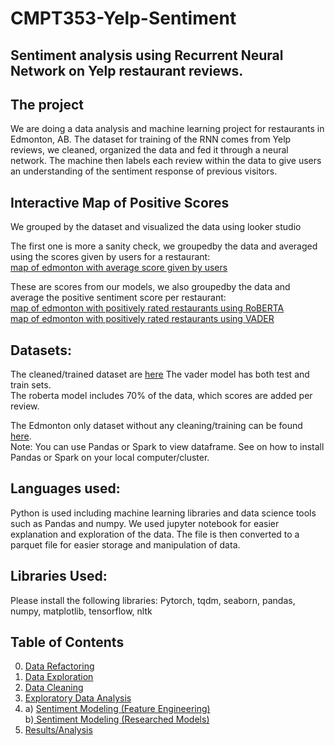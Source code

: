 # CMPT353-Yelp-Sentiment


## Sentiment analysis using Recurrent Neural Network on Yelp restaurant reviews.

## The project
We are doing a data analysis and machine learning project for restaurants in Edmonton, AB.
The dataset for training of the RNN comes from Yelp reviews, we cleaned, organized the data and fed it through a neural network.
The machine then labels each review within the data to give users an understanding of the sentiment response of previous visitors.

## Interactive Map of Positive Scores
We grouped by the dataset and visualized the data using looker studio

The first one is more a sanity check, we groupedby the data and averaged using the scores given by users for a restaurant:\
[map of edmonton with average score given by users](https://datastudio.google.com/s/q-1s3WAWPrs)

These are scores from our models, we also groupedby the data and average the positive sentiment score per restaurant:\
[map of edmonton with positively rated restaurants using RoBERTA](https://datastudio.google.com/s/qQ1zFA7x7r4)\
[map of edmonton with positively rated restaurants using VADER](https://datastudio.google.com/s/gTHQGWbg2Pg)

## Datasets:
The cleaned/trained dataset are [here](https://github.com/ksjhe/CMPT353-Yelp-Sentiment/tree/main/data/trained) The vader model has both test and train sets.\
The roberta model includes 70% of the data, which scores are added per review.

The Edmonton only dataset without any cleaning/training can be found [here](https://github.com/ksjhe/CMPT353-Yelp-Sentiment/tree/main/data).\
Note: You can use Pandas or Spark to view dataframe. See on how to install Pandas or Spark on your local computer/cluster.

## Languages used:
Python is used including machine learning libraries and data science tools such as Pandas and numpy.
We used jupyter notebook for easier explanation and exploration of the data.
The file is then converted to a parquet file for easier storage and manipulation of data.

## Libraries Used:
Please install the following libraries:
Pytorch,
tqdm,
seaborn,
pandas,
numpy,
matplotlib,
tensorflow,
nltk

## Table of Contents
0. [Data Refactoring](https://github.com/ksjhe/CMPT353-Yelp-Sentiment/blob/main/0.Data%20Refactor.ipynb)
1. [Data Exploration](https://github.com/ksjhe/CMPT353-Yelp-Sentiment/blob/main/1.Explore.ipynb)
2. [Data Cleaning](https://github.com/ksjhe/CMPT353-Yelp-Sentiment/blob/main/2.Clean.ipynb)
3. [Exploratory Data Analysis](https://github.com/ksjhe/CMPT353-Yelp-Sentiment/blob/main/3.%20Exploratory%20Data%20Analysis.ipynb)
4. a) [Sentiment Modeling (Feature Engineering)](https://github.com/ksjhe/CMPT353-Yelp-Sentiment/blob/main/4a.%20Sentiment%20Modeling%20(Feature%20Engineering).ipynb)	<br> b)[ Sentiment Modeling (Researched Models)]( https://github.com/ksjhe/CMPT353-Yelp-Sentiment/blob/main/4b.%20Sentiment%20Modeling%20(Researched%20Models).ipynb)
5. [Results/Analysis](https://github.com/ksjhe/CMPT353-Yelp-Sentiment/blob/main/5.Analysis.ipynb)


